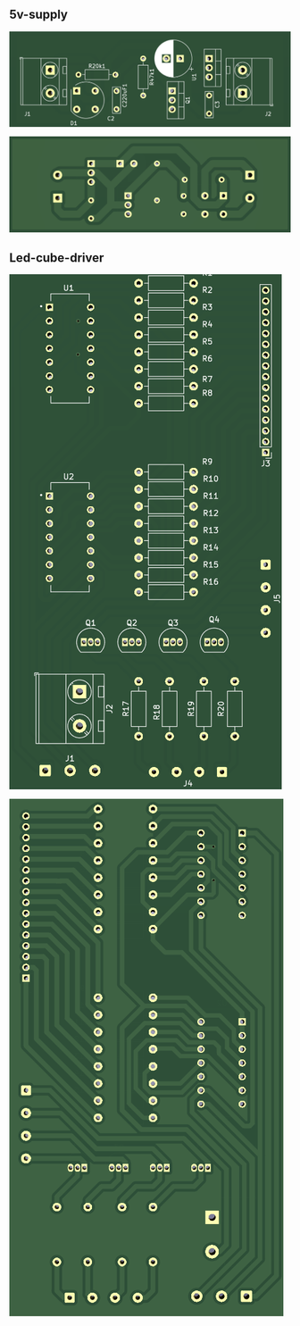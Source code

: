 ## 5v-supply
![Semantic description of image](https://github.com/Cyberdom123/kicad-projects/blob/main/images/5v-supply%231.png?raw=true "5v-supply-top")

![Semantic description of image](https://github.com/Cyberdom123/kicad-projects/blob/main/images/5v-supply%232.png?raw=true "5v-supply-bottom")

## Led-cube-driver
![Semantic description of image](https://github.com/Cyberdom123/kicad-projects/blob/main/images/Led-cube-driver%231.png?raw=true "Led-cube-drive-top")

![Semantic description of image](https://github.com/Cyberdom123/kicad-projects/blob/main/images/Led-cube-driver%232.png?raw=true "Led-cube-drive-bottom")
